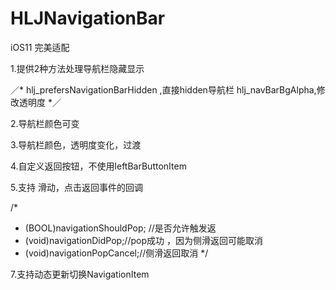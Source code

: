 # HLJNavigationBar

iOS11 完美适配

1.提供2种方法处理导航栏隐藏显示

／*
hlj_prefersNavigationBarHidden ,直接hidden导航栏
hlj_navBarBgAlpha,修改透明度
*／

2.导航栏颜色可变

3.导航栏颜色，透明度变化，过渡

4.自定义返回按钮，不使用leftBarButtonItem

5.支持 滑动，点击返回事件的回调

/*
- (BOOL)navigationShouldPop; //是否允许触发返
- (void)navigationDidPop;//pop成功 ，因为侧滑返回可能取消
- (void)navigationPopCancel;//侧滑返回取消
*/


7.支持动态更新切换NavigationItem
